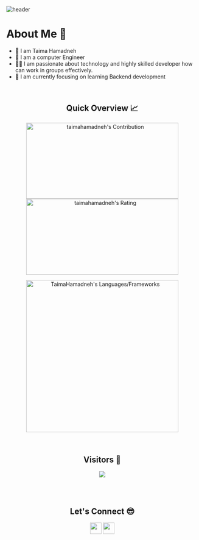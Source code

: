![header](https://capsule-render.vercel.app/api?type=waving&color=gradient&height=280&section=header&text=Hi%20there%20%F0%9F%91%8B&fontSize=90)

<h1>About Me 📌</h1>

- 👋 I am Taima Hamadneh
- 🔭 I am a computer Engineer 
- 💁‍♂️  I am passionate about technology and highly skilled developer how can work in groups effectively.
- 🌱 I am currently focusing on learning Backend development

<br />

<h2 align="center">Quick Overview 📈</h2>
  
  <p align = "center">
 
</p>

<p align = "center">
  <img src = "https://github-readme-stats.vercel.app/api?username=taimahamadneh&count_private=true&theme=solarized-light&hide_border=true" alt = "taimahamadneh's Contribution" width = 400 height = 200 >
  <img src = "https://github-readme-streak-stats.herokuapp.com?user=taimahamadneh&count_private=true&theme=solarized-light&hide_border=true" alt = "taimahamadneh's Rating" width = 400  height = 200>

</p>

<p align = "center">

 <img src = "https://github-readme-stats.vercel.app/api/top-langs?username=taimahamadneh&show_icons=true&count_private=true&locale=en&layout=compact&langs_count=10&hide_border=true&bg_color=fdf6e3&title_color=268bd2&text_color=657b83&icon_color=b58900" alt = "TaimaHamadneh's Languages/Frameworks" width = 400 />
</p>


<br />
<h2 align="center">Visitors 👀</h2>
<div align="center" >
  <img src="https://profile-counter.glitch.me/TaimaHamadneh/count.svg"></img>
</div>

<br /><br />
<h2 align="center">Let's Connect 😎</h2>
<p align="center">
  <a href = "mailto:taimanizar45@gmail.com"><img src = "https://img.shields.io/badge/Gmail-D14836?style=for-the-badge&logo=gmail&logoColor=white" height = 30></a>
  <a href = "https://linkedin.com/in/taimahamadneh"><img src = "https://img.shields.io/badge/LinkedIn-0077B5?style=for-the-badge&logo=linkedin&logoColor=white"     height = 30></a>
 
</p>
